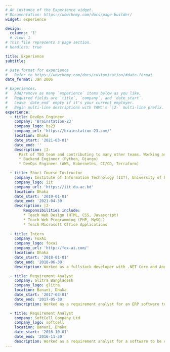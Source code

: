 ```yaml
---
# An instance of the Experience widget.
# Documentation: https://wowchemy.com/docs/page-builder/
widget: experience

design:
  columns: '1'
  # view: 1
# This file represents a page section.
# headless: true

title: Experience
subtitle:

# Date format for experience
#   Refer to https://wowchemy.com/docs/customization/#date-format
date_format: Jan 2006

# Experiences.
#   Add/remove as many `experience` items below as you like.
#   Required fields are `title`, `company`, and `date_start`.
#   Leave `date_end` empty if it's your current employer.
#   Begin multi-line descriptions with YAML's `|2-` multi-line prefix.
experience:
  - title: DevOps Engineer
    company: 'Brainstation-23'
    company_logo: bs23
    company_url: 'https://brainstation-23.com/'
    location: Dhaka
    date_start: '2021-03-01'
    date_end: ''
    description: |2-
      Part of TEQ team and contributing to many other teams. Working as a-
      * Backend Engineer (Python, Django)
      * DevOps Engineer (AWS, Kubernetes, CI/CD, Terraform)

  - title: Short Course Instructor
    company: Institute of Information Technology (IIT), University of Dhaka
    company_logo: iit
    company_url: 'https://iit.du.ac.bd'
    location: Dhaka
    date_start: '2019-01-01'
    date_end: '2021-04-30'
    description: |2-
        Responsibilities include:
        * Teach Web Design (HTML, CSS, Javascript)
        * Teach Web Programming (PHP, MySQL)
        * Teach Microsoft Office Applications
        
  - title: Intern
    company: FoxAI
    company_logo: foxai
    company_url: 'http://fox-ai.com/'
    location: Dhaka
    date_start: '2018-01-01'
    date_end: '2018-06-30'
    description: Worked as a fullstack developer with .NET Core and Angular. Developed a chatbot creation platform for Facebook pages.

  - title: Requirement Analyst
    company: Glitra Bangladesh
    company_logo: glitra
    location: Banani, Dhaka
    date_start: '2017-03-01'
    date_end: '2017-05-30'
    description: Worked as a requirement analyst for an ERP software to be developed for the Department of Military Lands & Cantonments, Mirpur DOHS

  - title: Requirement Analyst
    company: SoftCell Company Ltd
    company_logo: softcell
    location: Banani, Dhaka
    date_start: '2016-10-01'
    date_end: '2016-11-30'
    description: Worked as a requirement analyst for a software to be developed for a law firm- The Law Sanctuary, Bijoynagar
---
```

